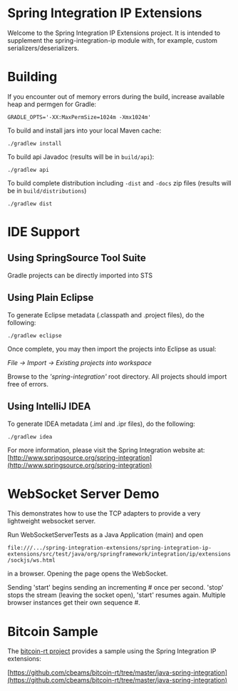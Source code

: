 Spring Integration IP Extensions
=================================================

Welcome to the Spring Integration IP Extensions project. It is intended to supplement the spring-integration-ip module with, for example, custom serializers/deserializers.

# Building

If you encounter out of memory errors during the build, increase available heap and permgen for Gradle:

    GRADLE_OPTS='-XX:MaxPermSize=1024m -Xmx1024m'

To build and install jars into your local Maven cache:

    ./gradlew install

To build api Javadoc (results will be in `build/api`):

    ./gradlew api

To build complete distribution including `-dist` and `-docs` zip files (results will be in `build/distributions`)

    ./gradlew dist

# IDE Support

## Using SpringSource Tool Suite

 Gradle projects can be directly imported into STS

## Using Plain Eclipse

To generate Eclipse metadata (.classpath and .project files), do the following:

    ./gradlew eclipse

Once complete, you may then import the projects into Eclipse as usual:

 *File -> Import -> Existing projects into workspace*

Browse to the *'spring-integration'* root directory. All projects should import free of errors.

## Using IntelliJ IDEA

To generate IDEA metadata (.iml and .ipr files), do the following:

    ./gradlew idea

For more information, please visit the Spring Integration website at:
[http://www.springsource.org/spring-integration](http://www.springsource.org/spring-integration)

# WebSocket Server Demo

This demonstrates how to use the TCP adapters to provide a very lightweight websocket server.

Run WebSocketServerTests as a Java Application (main) and open

`file:///.../spring-integration-extensions/spring-integration-ip-extensions/src/test/java/org/springframework/integration/ip/extensions/sockjs/ws.html`

in a browser. Opening the page opens the WebSocket.

Sending 'start' begins sending an incrementing # once per second. 'stop' stops the stream (leaving the socket open), 'start' resumes again. Multiple browser instances get their own sequence #.

# Bitcoin Sample

The [bitcoin-rt project](https://github.com/cbeams/bitcoin-rt) provides a sample using the Spring Integration IP extensions:
 
[https://github.com/cbeams/bitcoin-rt/tree/master/java-spring-integration](https://github.com/cbeams/bitcoin-rt/tree/master/java-spring-integration)